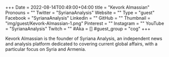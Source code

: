 +++
Date = 2022-08-14T00:49:00+04:00
title = "Kevork Almassian"
Pronouns = ""
Twitter = "SyrianaAnalysis"
Website = ""
Type = "guest"
Facebook = "SyrianaAnalysis"
Linkedin = ""
GitHub = ""
Thumbnail = "img/guest/Kevork-Almassian-1.png"
Pinterest = ""
Instagram = ""
YouTube = "SyrianaAnalysis"
Twitch = ""
#Aka = []
#guest_group = "cog"
+++

Kevork Almassian is the founder of Syriana Analysis, an independent news and analysis platform dedicated to covering current global affairs, with a particular focus on Syria and Armenia.
